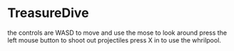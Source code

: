 # TreasureDive
the controls are WASD to move and use the mose to look around
press the left mouse button to shoot out projectiles 
press X in to use the whrilpool.
